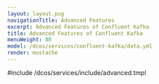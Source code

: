 ```yaml
---
layout: layout.pug
navigationTitle: Advanced Features 
excerpt: Advanced Features of Confluent Kafka
title: Advanced Features of Confluent Kafka
menuWeight: 80
model: /dcos/services/confluent-kafka/data.yml
render: mustache
---
```


#include /dcos/services/include/advanced.tmpl
